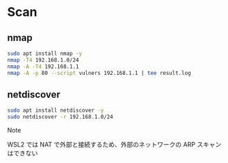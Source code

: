 # Scan
## nmap
```bash
sudo apt install nmap -y
nmap -T4 192.168.1.0/24
nmap -A -T4 192.168.1.1
nmap -A -p 80 --script vulners 192.168.1.1 | tee result.log
```
## netdiscover
```bash
sudo apt install netdiscover -y
sudo netdiscover -r 192.168.1.0/24
```

> [!NOTE]
> WSL2 では NAT で外部と接続するため、外部のネットワークの ARP スキャンはできない
